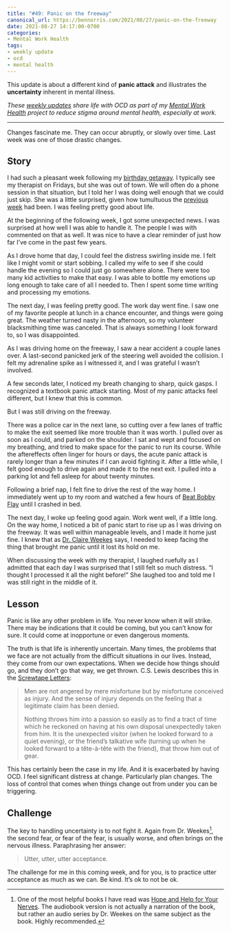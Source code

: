 ```yaml
---
title: "#49: Panic on the freeway"
canonical_url: https://bennorris.com/2021/08/27/panic-on-the-freeway
date: 2021-08-27 14:17:00-0700
categories:     
- Mental Work Health
tags:           
- weekly update
- ocd
- mental health
---
```


This update is about a different kind of **panic attack** and illustrates the **uncertainty** inherent in mental illness.

_These [weekly updates](https://bennorris.com/tags/weekly-update/) share life with OCD as part of my [Mental Work Health](https://bennorris.com/mental-work-health) project to reduce stigma around mental health, especially at work._


***

Changes fascinate me. They can occur abruptly, or slowly over time. Last week was one of those drastic changes.

## Story

I had such a pleasant week following my [birthday getaway](https://bennorris.com/2021/08/20/birthday-getaway/). I typically see my therapist on Fridays, but she was out of town. We will often do a phone session in that situation, but I told her I was doing well enough that we could just skip. She was a little surprised, given how tumultuous the [previous week](https://bennorris.com/2021/08/12/angrily-pounding-metal/) had been. I was feeling pretty good about life.

At the beginning of the following week, I got some unexpected news. I was surprised at how well I was able to handle it. The people I was with commented on that as well. It was nice to have a clear reminder of just how far I’ve come in the past few years.

As I drove home that day, I could feel the distress swirling inside me. I felt like I might vomit or start sobbing. I called my wife to see if she could handle the evening so I could just go somewhere alone. There were too many kid activities to make that easy. I was able to bottle my emotions up long enough to take care of all I needed to. Then I spent some time writing and processing my emotions.

The next day, I was feeling pretty good. The work day went fine. I saw one of my favorite people at lunch in a chance encounter, and things were going great. The weather turned nasty in the afternoon, so my volunteer blacksmithing time was canceled. That is always something I look forward to, so I was disappointed.

As I was driving home on the freeway, I saw a near accident a couple lanes over. A last-second panicked jerk of the steering well avoided the collision. I felt my adrenaline spike as I witnessed it, and I was grateful I wasn’t involved.

A few seconds later, I noticed my breath changing to sharp, quick gasps. I recognized a textbook panic attack starting. Most of my panic attacks feel different, but I knew that this is common.

But I was still driving on the freeway.

There was a police car in the next lane, so cutting over a few lanes of traffic to make the exit seemed like more trouble than it was worth. I pulled over as soon as I could, and parked on the shoulder. I sat and wept and focused on my breathing, and tried to make space for the panic to run its course. While the aftereffects often linger for hours or days, the acute panic attack is rarely longer than a few minutes if I can avoid fighting it. After a little while, I felt good enough to drive again and made it to the next exit. I pulled into a parking lot and fell asleep for about twenty minutes.

Following a brief nap, I felt fine to drive the rest of the way home. I immediately went up to my room and watched a few hours of [Beat Bobby Flay](https://en.wikipedia.org/wiki/Beat_Bobby_Flay) until I crashed in bed.

The next day, I woke up feeling good again. Work went well, if a little long. On the way home, I noticed a bit of panic start to rise up as I was driving on the freeway. It was well within manageable levels, and I made it home just fine. I knew that as [Dr. Claire Weekes](https://en.wikipedia.org/wiki/Claire_Weekes) says, I needed to keep facing the thing that brought me panic until it lost its hold on me.

When discussing the week with my therapist, I laughed ruefully as I admitted that each day I was surprised that I still felt so much distress. “I thought I processed it all the night before!” She laughed too and told me I was still right in the middle of it.


## Lesson

Panic is like any other problem in life. You never know when it will strike. There may be indications that it could be coming, but you can’t know for sure. It could come at inopportune or even dangerous moments.

The truth is that life is inherently uncertain. Many times, the problems that we face are not actually from the difficult situations in our lives. Instead, they come from our own expectations. When we decide how things should go, and they don’t go that way, we get thrown. C.S. Lewis describes this in the [Screwtape Letters](https://amzn.to/3kutLZ2):

> Men are not angered by mere misfortune but by misfortune conceived as injury. And the sense of injury depends on the feeling that a legitimate claim has been denied.
> 
> Nothing throws him into a passion so easily as to find a tract of time which he reckoned on having at his own disposal unexpectedly taken from him. It is the unexpected visitor (when he looked forward to a quiet evening), or the friend’s talkative wife (turning up when he looked forward to a tête-à-tête with the friend), that throw him out of gear.

This has certainly been the case in my life. And it is exacerbated by having OCD. I feel significant distress at change. Particularly plan changes. The loss of control that comes when things change out from under you can be triggering.


## Challenge

The key to handling uncertainty is to not fight it. Again from Dr. Weekes[^1], the second fear, or fear of the fear, is usually worse, and often brings on the nervous illness. Paraphrasing her answer:

> Utter, utter, utter acceptance.

The challenge for me in this coming week, and for you, is to practice utter acceptance as much as we can. Be kind. It’s ok to not be ok.



[^1]: One of the most helpful books I have read was [Hope and Help for Your Nerves](https://amzn.to/3yrCPTG). The audiobook version is not actually a narration of the book, but rather an audio series by Dr. Weekes on the same subject as the book. Highly recommended.